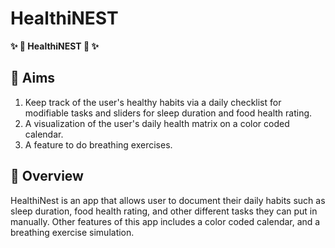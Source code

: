 # HealthiNEST

**✨ 🌴 HealthiNEST 🌴 ✨**

## 🫡 Aims
1. Keep track of the user's healthy habits via a daily checklist for modifiable tasks and sliders for sleep duration and food health rating.
2. A visualization of the user's daily health matrix on a color coded calendar.
3. A feature to do breathing exercises.

## 🌈 Overview
HealthiNest is an app that allows user to document their daily habits such as sleep duration, food health rating, and other different tasks they can put in manually. Other features of this app includes a color coded calendar, and a breathing exercise simulation.
